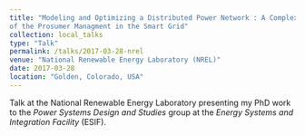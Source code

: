 ```yaml
---
title: "Modeling and Optimizing a Distributed Power Network : A Complex System Approach
of the Prosumer Managment in the Smart Grid"
collection: local_talks
type: "Talk"
permalink: /talks/2017-03-28-nrel
venue: "National Renewable Energy Laboratory (NREL)"
date: 2017-03-28
location: "Golden, Colorado, USA"
---
```


Talk at the National Renewable Energy Laboratory presenting my PhD work to the *Power Systems Design and Studies* group at the *Energy Systems and Integration Facility* (ESIF).